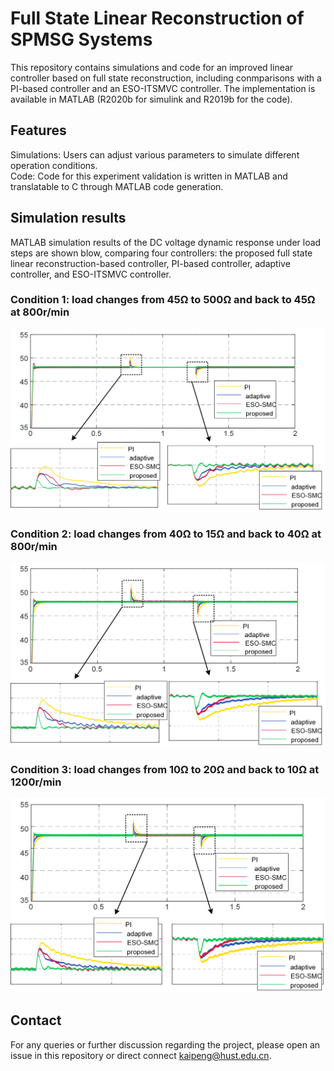 # Full State Linear Reconstruction of SPMSG Systems
This repository contains simulations and code for an improved linear controller based on full state reconstruction, including conmparisons with a PI-based controller and an ESO-ITSMVC controller.
The implementation is available in MATLAB (R2020b for simulink and R2019b for the code).
## Features
Simulations: Users can adjust various parameters to simulate different operation conditions.  
Code: Code for this experiment validation is written in MATLAB and translatable to C through MATLAB code generation.
## Simulation results
MATLAB simulation results of the DC voltage dynamic response under load steps are shown blow, comparing four controllers: the proposed full state linear reconstruction-based controller, PI-based controller, adaptive controller, and ESO-ITSMVC controller.
### Condition 1: load changes from 45Ω to 500Ω and back to 45Ω at 800r/min
![](Sim_FullStateLinear_SPMSG/simulation-800rpm.png)

### Condition 2: load changes from 40Ω to 15Ω and back to 40Ω at 800r/min
![](Sim_FullStateLinear_SPMSG/simulation-1000rpm.png)

### Condition 3: load changes from 10Ω to 20Ω and back to 10Ω at 1200r/min
![](Sim_FullStateLinear_SPMSG/simulation-1200rpm.png)

## Contact
For any queries or further discussion regarding the project, please open an issue in this repository or direct connect kaipeng@hust.edu.cn.
